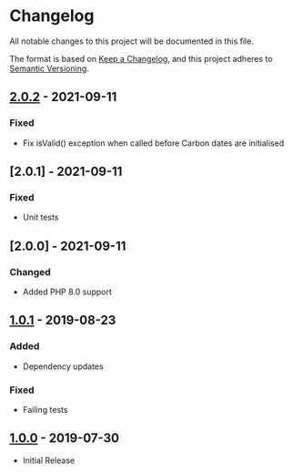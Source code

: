 # Changelog

All notable changes to this project will be documented in this file.

The format is based on [Keep a Changelog](https://keepachangelog.com/en/1.0.0/),
and this project adheres to [Semantic Versioning](https://semver.org/spec/v2.0.0.html).

## [2.0.2] - 2021-09-11

### Fixed
- Fix isValid() exception when called before Carbon dates are initialised

[2.0.2]: https://github.com/joelwmale/php-ssl-certificate/compare/1.0.1...2.0.2

## [2.0.1] - 2021-09-11

### Fixed
- Unit tests

## [2.0.0] - 2021-09-11

### Changed
- Added PHP 8.0 support

## [1.0.1] - 2019-08-23

### Added
- Dependency updates

### Fixed
- Failing tests

[1.0.1]: https://github.com/joelwmale/php-ssl-certificate/compare/1.0.0...1.0.1

## [1.0.0] - 2019-07-30

- Initial Release

[1.0.0]: https://github.com/joelwmale/php-ssl-certificate/compare/1.0.0...1.0.0

